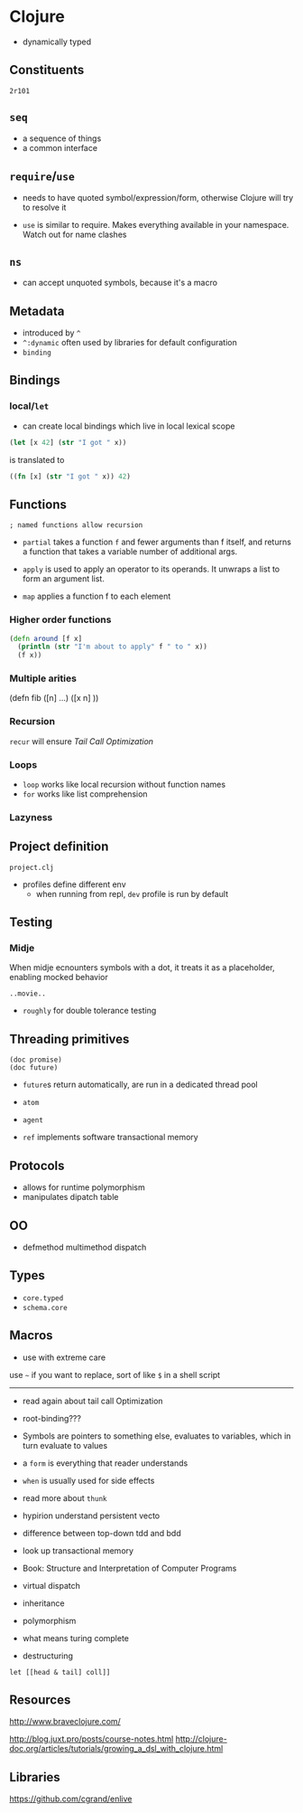 # Clojure

- dynamically typed

## Constituents

```
2r101
```

## `seq`

- a sequence of things
- a common interface

## `require`/`use`

- needs to have quoted symbol/expression/form, otherwise Clojure will try to resolve it

- `use` is similar to require. Makes everything available in your namespace. Watch out for name clashes

## `ns`

- can accept unquoted symbols, because it's a macro

## Metadata

- introduced by `^`
- `^:dynamic` often used by libraries for default configuration
- `binding`

## Bindings


### local/`let`

- can create local bindings which live in local lexical scope

```clojure
(let [x 42] (str "I got " x))
```

is translated to

```clojure
((fn [x] (str "I got " x)) 42)
```

## Functions

```
; named functions allow recursion
```


- `partial` takes a function `f` and fewer arguments than f itself, and returns a function that takes a variable number of additional args.

- `apply` is used to apply an operator to its operands. It unwraps a list to form an argument list.

- `map` applies a function f to each element

### Higher order functions

```clojure
(defn around [f x]
  (println (str "I'm about to apply" f " to " x))
  (f x))
```


### Multiple arities

(defn fib
  ([n]
  ...)
  ([x n]
  ))

### Recursion

`recur` will ensure *Tail Call Optimization*

### Loops

- `loop` works like local recursion without function names
- `for` works like list comprehension

### Lazyness

## Project definition

`project.clj`

- profiles define different env
  + when running from repl, `dev` profile is run by default

## Testing

### Midje

When midje ecnounters symbols with a dot, it treats it as a placeholder, enabling mocked behavior

```
..movie..
```

- `roughly` for double tolerance testing

## Threading primitives

```
(doc promise)
(doc future)
```

- `future`s return automatically, are run in a dedicated thread pool

- `atom`
- `agent`
- `ref` implements software transactional memory

## Protocols

- allows for runtime polymorphism
- manipulates dipatch table

## OO

- defmethod multimethod dispatch

## Types

- `core.typed`
- `schema.core`

## Macros

- use with extreme care

use `~` if you want to replace, sort of like `$` in a shell script




---------

- read again about tail call Optimization
- root-binding???
- Symbols are pointers to something else, evaluates to variables, which in turn evaluate to values
- a `form` is everything that reader understands
- `when` is usually used for side effects
- read more about `thunk`
- hypirion understand persistent vecto
- difference between top-down tdd and bdd
- look up transactional memory
- Book: Structure and Interpretation of Computer Programs
- virtual dispatch
- inheritance
- polymorphism
- what means turing complete

- destructuring

```
let [[head & tail] coll]]
```

## Resources

http://www.braveclojure.com/

http://blog.juxt.pro/posts/course-notes.html
http://clojure-doc.org/articles/tutorials/growing_a_dsl_with_clojure.html

## Libraries

https://github.com/cgrand/enlive
